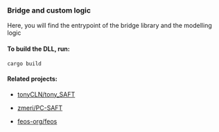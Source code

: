 ### Bridge and custom logic 
Here, you will find the entrypoint of the bridge library and
the modelling logic

#### To build the DLL, run: 
```
cargo build
```

#### Related projects:

- [tonyCLN/tony_SAFT](https://github.com/tonyCLN/tony_SAFT)

- [zmeri/PC-SAFT](https://github.com/zmeri/PC-SAFT/tree/b43bf568c4dc1907316422d5c3f7b809e9725848)

- [feos-org/feos](https://github.com/feos-org/feos)
